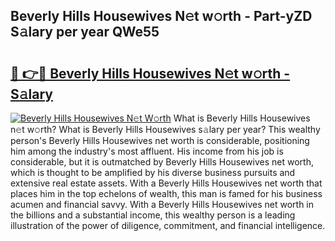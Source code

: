 ## Beverly Hills Housewives N𝚎t w𝚘rth - Part-yZD S𝚊lary per year QWe55

# <h2><a href="http://gc1ei0.nevu.top/?p=Beverly+Hills+Housewives">🔗 👉🔴 Beverly Hills Housewives N𝚎t w𝚘rth - S𝚊lary</a></h2>

[![Beverly Hills Housewives N𝚎t W𝚘rth](https://i.imgur.com/Oavwk0R.jpeg)](http://gc1ei0.nevu.top/?p=Beverly+Hills+Housewives)
What is Beverly Hills Housewives n𝚎t w𝚘rth? What is Beverly Hills Housewives s𝚊lary per year?
This wealthy person's Beverly Hills Housewives net worth is considerable, positioning him among the industry's most affluent. His income from his job is considerable, but it is outmatched by Beverly Hills Housewives net worth, which is thought to be amplified by his diverse business pursuits and extensive real estate assets. With a Beverly Hills Housewives net worth that places him in the top echelons of wealth, this man is famed for his business acumen and financial savvy. With a Beverly Hills Housewives net worth in the billions and a substantial income, this wealthy person is a leading illustration of the power of diligence, commitment, and financial intelligence.
